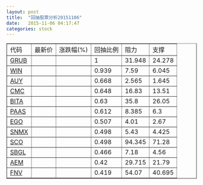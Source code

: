 ```yaml
---
layout: post
title:  "回抽股票分析20151106"
date:   2015-11-06 04:17:47
categories: stock
---
```

<script type="text/javascript">
var stockList = []
stockList.push('gb_grub');
stockList.push('gb_win');
stockList.push('gb_auy');
stockList.push('gb_cmc');
stockList.push('gb_bita');
stockList.push('gb_paas');
stockList.push('gb_ego');
stockList.push('gb_snmx');
stockList.push('gb_sco');
stockList.push('gb_sbgl');
stockList.push('gb_aem');
stockList.push('gb_fnv');
</script>
<table border="1">
 <tr>
 <td>代码</td>
 <td>最新价</td>
 <td>涨跌幅(%)</td>
 <td>回抽比例</td>
 <td>阻力</td>
 <td>支撑</td>
</tr>
  <tr id="grub">
  <td><a href="http://stock.finance.sina.com.cn/usstock/quotes/GRUB.html" target="_blank">GRUB</a></td><td></td><td></td><td>1</td><td>31.948</td><td>24.278</td></tr>
  <tr id="win">
  <td><a href="http://stock.finance.sina.com.cn/usstock/quotes/WIN.html" target="_blank">WIN</a></td><td></td><td></td><td>0.939</td><td>7.59</td><td>6.045</td></tr>
  <tr id="auy">
  <td><a href="http://stock.finance.sina.com.cn/usstock/quotes/AUY.html" target="_blank">AUY</a></td><td></td><td></td><td>0.668</td><td>2.565</td><td>1.645</td></tr>
  <tr id="cmc">
  <td><a href="http://stock.finance.sina.com.cn/usstock/quotes/CMC.html" target="_blank">CMC</a></td><td></td><td></td><td>0.648</td><td>16.83</td><td>13.51</td></tr>
  <tr id="bita">
  <td><a href="http://stock.finance.sina.com.cn/usstock/quotes/BITA.html" target="_blank">BITA</a></td><td></td><td></td><td>0.63</td><td>35.8</td><td>26.05</td></tr>
  <tr id="paas">
  <td><a href="http://stock.finance.sina.com.cn/usstock/quotes/PAAS.html" target="_blank">PAAS</a></td><td></td><td></td><td>0.612</td><td>8.385</td><td>6.3</td></tr>
  <tr id="ego">
  <td><a href="http://stock.finance.sina.com.cn/usstock/quotes/EGO.html" target="_blank">EGO</a></td><td></td><td></td><td>0.507</td><td>4.01</td><td>2.67</td></tr>
  <tr id="snmx">
  <td><a href="http://stock.finance.sina.com.cn/usstock/quotes/SNMX.html" target="_blank">SNMX</a></td><td></td><td></td><td>0.498</td><td>5.43</td><td>4.425</td></tr>
  <tr id="sco">
  <td><a href="http://stock.finance.sina.com.cn/usstock/quotes/SCO.html" target="_blank">SCO</a></td><td></td><td></td><td>0.498</td><td>94.345</td><td>71.28</td></tr>
  <tr id="sbgl">
  <td><a href="http://stock.finance.sina.com.cn/usstock/quotes/SBGL.html" target="_blank">SBGL</a></td><td></td><td></td><td>0.466</td><td>7.18</td><td>4.56</td></tr>
  <tr id="aem">
  <td><a href="http://stock.finance.sina.com.cn/usstock/quotes/AEM.html" target="_blank">AEM</a></td><td></td><td></td><td>0.42</td><td>29.715</td><td>21.79</td></tr>
  <tr id="fnv">
  <td><a href="http://stock.finance.sina.com.cn/usstock/quotes/FNV.html" target="_blank">FNV</a></td><td></td><td></td><td>0.419</td><td>54.07</td><td>40.695</td></tr>
</table>
